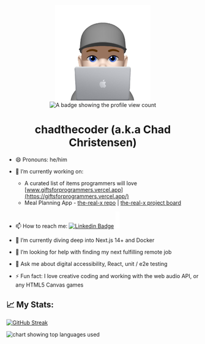 <div id="header" align="center">
    <img src="chadthecoder_memoji.png" alt="Memoji-style man sitting behind a macbook wearing a gray hat" />
    <div align="center">
    <img src="https://komarev.com/ghpvc/?username=chadchristensen&style=flat-square&color=blue" alt="A badge showing the profile view count"/>
    </div>
    <h1 align="center">chadthecoder (a.k.a Chad Christensen)</h1>
</div>

- 😄 Pronouns: he/him

- 🔭 I’m currently working on: 
    - A curated list of items programmers will love [www.giftsforprogrammers.vercel.app](https://giftsforprogrammers.vercel.app/)
    - Meal Planning App - [the-real-x repo](https://github.com/chadchristensen/the-real-x) | [the-real-x project board](https://github.com/users/chadchristensen/projects/4)

- 📫 How to reach me:
    [![Linkedin Badge](https://img.shields.io/badge/LinkedIn-blue?style=flat&logo=Linkedin&logoColor=white)](https://www.linkedin.com/in/chadthecoder/) ![Blinking cursor animation](cursor.svg)

- 🌱 I’m currently diving deep into Next.js 14+ and Docker

- 🤔 I’m looking for help with finding my next fulfilling remote job

- 💬 Ask me about digital accessibility, React, unit / e2e testing

- ⚡ Fun fact: I love creative coding and working with the web audio API, or any HTML5 Canvas games

## 📈 My Stats:
[![GitHub Streak](https://github-readme-streak-stats.herokuapp.com?user=chadchristensen)](https://git.io/streak-stats)

<picture>
  <source
    srcset="https://github-readme-stats.vercel.app/api/top-langs/?username=chadchristensen&hide=ruby,apacheconf&theme=dark"
    media="(prefers-color-scheme: dark)"
  />
  <source
    srcset="https://github-readme-stats.vercel.app/api/top-langs/?username=chadchristensen&hide=ruby,apacheconf"
    media="(prefers-color-scheme: light), (prefers-color-scheme: no-preference)"
  />
  <img src="https://github-readme-stats.vercel.app/api/top-langs/?username=chadchristensen&hide=ruby,apacheconf" alt="chart showing top languages used">
</picture>